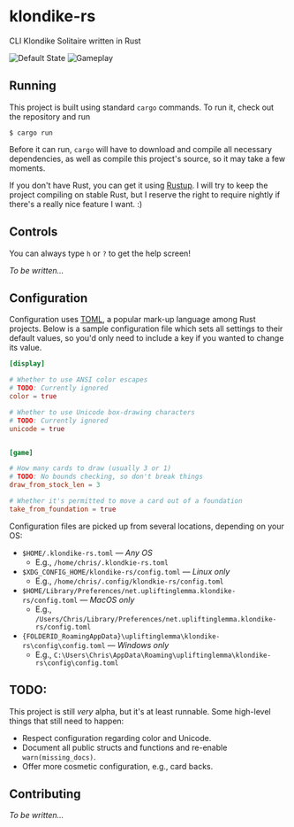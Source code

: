 # klondike-rs

CLI Klondike Solitaire written in Rust

![Default State](https://i.imgur.com/QMd6Gbw.png)
![Gameplay](https://i.imgur.com/m6gs2F1.png)


## Running

This project is built using standard `cargo` commands. To run it, check out the
repository and run

```
$ cargo run
```

Before it can run, `cargo` will have to download and compile all necessary
dependencies, as well as compile this project's source, so it may take a few
moments.

If you don't have Rust, you can get it using [Rustup][rustup]. I will try to
keep the project compiling on stable Rust, but I reserve the right to require
nightly if there's a really nice feature I want. :)

[rustup]: https://rustup.rs/


## Controls

You can always type `h` or `?` to get the help screen!

_To be written&hellip;_


## Configuration

Configuration uses [TOML](toml), a popular mark-up language among Rust
projects. Below is a sample configuration file which sets all settings to their
default values, so you'd only need to include a key if you wanted to change its
value.

```toml
[display]

# Whether to use ANSI color escapes
# TODO: Currently ignored
color = true

# Whether to use Unicode box-drawing characters
# TODO: Currently ignored
unicode = true


[game]

# How many cards to draw (usually 3 or 1)
# TODO: No bounds checking, so don't break things
draw_from_stock_len = 3

# Whether it's permitted to move a card out of a foundation
take_from_foundation = true
```

Configuration files are picked up from several locations, depending on your OS:

* `$HOME/.klondike-rs.toml` &mdash; _Any OS_
    * E.g., `/home/chris/.klondkie-rs.toml`
* `$XDG_CONFIG_HOME/klondike-rs/config.toml` &mdash; _Linux only_
    * E.g., `/home/chris/.config/klondkie-rs/config.toml`
* `$HOME/Library/Preferences/net.upliftinglemma.klondike-rs/config.toml` &mdash; _MacOS only_
    * E.g., `/Users/Chris/Library/Preferences/net.upliftinglemma.klondike-rs/config.toml`
* `{FOLDERID_RoamingAppData}\upliftinglemma\klondike-rs\config\config.toml` &mdash; _Windows only_
    * E.g., `C:\Users\Chris\AppData\Roaming\upliftinglemma\klondike-rs\config\config.toml`

[toml]: https://github.com/toml-lang/toml


## TODO:

This project is still _very_ alpha, but it's at least runnable. Some high-level
things that still need to happen:

* Respect configuration regarding color and Unicode.
* Document all public structs and functions and re-enable `warn(missing_docs)`.
* Offer more cosmetic configuration, e.g., card backs.


## Contributing

_To be written&hellip;_

